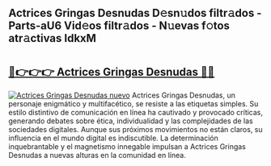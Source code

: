## Actrices Gringas Desnudas D𝚎sn𝚞dos filtr𝚊dos - Parts-aU6 Vid𝚎os filtr𝚊dos - N𝚞evas f𝚘tos atr𝚊ctivas IdkxM

# <h2><a href="http://mbaiio.tromn.icu/?c=Actrices+Gringas+Desnudas">🔗👉👉👉 Actrices Gringas Desnudas 🔗🔗</a></h2>

[![Actrices Gringas Desnudas nuevo](https://i.imgur.com/pEAQMta.gif)](http://mbaiio.tromn.icu/?c=Actrices+Gringas+Desnudas)
Actrices Gringas Desnudas, un personaje enigmático y multifacético, se resiste a las etiquetas simples. Su estilo distintivo de comunicación en línea ha cautivado y provocado críticas, generando debates sobre ética, individualidad y las complejidades de las sociedades digitales. Aunque sus próximos movimientos no están claros, su influencia en el mundo digital es indiscutible. La determinación inquebrantable y el magnetismo innegable impulsan a Actrices Gringas Desnudas a nuevas alturas en la comunidad en línea.

